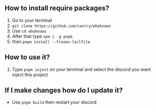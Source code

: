 ## How to install require packages?

1. Go to your terminal
2. `git clone https://github.com/caxtry/whoknows`
3. Use `cd whoknows`
4. After that type `npm i -g pnpm`
5. then `pnpm install --frozen-loclfile`

## How to use it?

1. Type `pnpm inject` on your terminal and select the discord you want inject this project

## If I make changes how do I update it?

* Use `pnpm build` then restart your discord
